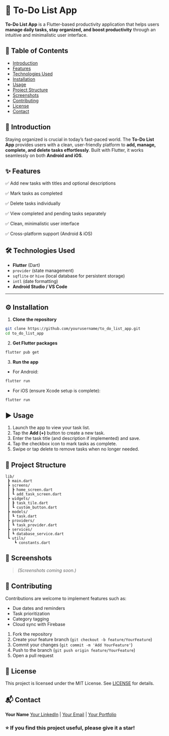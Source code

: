 
# 📝 To-Do List App

**To-Do List App** is a Flutter-based productivity application that helps users **manage daily tasks, stay organized, and boost productivity** through an intuitive and minimalistic user interface.



## 📑 Table of Contents

* [Introduction](#introduction)
* [Features](#features)
* [Technologies Used](#technologies-used)
* [Installation](#installation)
* [Usage](#usage)
* [Project Structure](#project-structure)
* [Screenshots](#screenshots)
* [Contributing](#contributing)
* [License](#license)
* [Contact](#contact)



## 📝 Introduction

Staying organized is crucial in today’s fast-paced world. The **To-Do List App** provides users with a clean, user-friendly platform to **add, manage, complete, and delete tasks effortlessly**. Built with Flutter, it works seamlessly on both **Android and iOS**.



## ✨ Features

✅ Add new tasks with titles and optional descriptions

✅ Mark tasks as completed

✅ Delete tasks individually

✅ View completed and pending tasks separately

✅ Clean, minimalistic user interface

✅ Cross-platform support (Android & iOS)



## 🛠️ Technologies Used

* **Flutter** (Dart)
* `provider` (state management)
* `sqflite` or `hive` (local database for persistent storage)
* `intl` (date formatting)
* **Android Studio / VS Code**

---

## ⚙️ Installation

1. **Clone the repository**

```bash
git clone https://github.com/yourusername/to_do_list_app.git
cd to_do_list_app
```

2. **Get Flutter packages**

```bash
flutter pub get
```

3. **Run the app**

* For Android:

```bash
flutter run
```

* For iOS (ensure Xcode setup is complete):

```bash
flutter run
```



## ▶️ Usage

1. Launch the app to view your task list.
2. Tap the **Add (+)** button to create a new task.
3. Enter the task title (and description if implemented) and save.
4. Tap the checkbox icon to mark tasks as complete.
5. Swipe or tap delete to remove tasks when no longer needed.



## 📁 Project Structure

```
lib/
 ┣ main.dart
 ┣ screens/
 ┃ ┣ home_screen.dart
 ┃ ┗ add_task_screen.dart
 ┣ widgets/
 ┃ ┣ task_tile.dart
 ┃ ┗ custom_button.dart
 ┣ models/
 ┃ ┗ task.dart
 ┣ providers/
 ┃ ┗ task_provider.dart
 ┣ services/
 ┃ ┗ database_service.dart
 ┗ utils/
    ┗ constants.dart
```



## 📸 Screenshots

> *(Screenshots coming soon.)*



## 🤝 Contributing

Contributions are welcome to implement features such as:

* Due dates and reminders
* Task prioritization
* Category tagging
* Cloud sync with Firebase

1. Fork the repository
2. Create your feature branch (`git checkout -b feature/YourFeature`)
3. Commit your changes (`git commit -m 'Add YourFeature'`)
4. Push to the branch (`git push origin feature/YourFeature`)
5. Open a pull request



## 📄 License

This project is licensed under the MIT License. See [LICENSE](LICENSE) for details.



## 📬 Contact

**Your Name**
[Your LinkedIn](#) | [Your Email](mailto:yourname@example.com) | [Your Portfolio](#)



### ⭐️ If you find this project useful, please give it a star!


